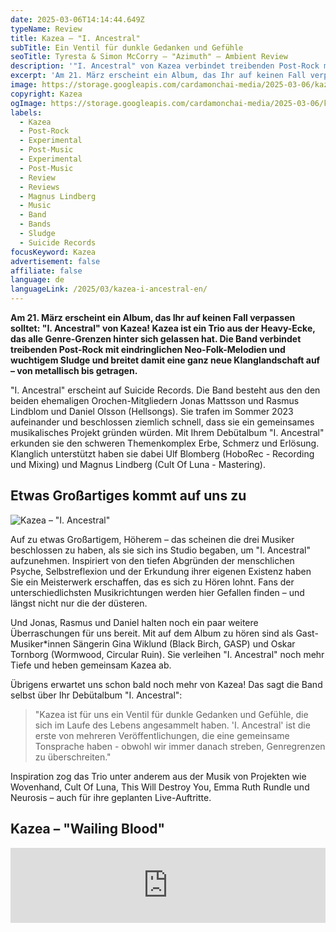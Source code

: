 ```yaml
---
date: 2025-03-06T14:14:44.649Z
typeName: Review
title: Kazea – "I. Ancestral"
subTitle: Ein Ventil für dunkle Gedanken und Gefühle
seoTitle: Tyresta & Simon McCorry – "Azimuth" – Ambient Review
description: '"I. Ancestral" von Kazea verbindet treibenden Post-Rock mit eindringlichen Neo-Folk-Melodien und wuchtigem Sludge. Hört jetzt hier in die Musik der neuen Post-Rock-Band rein!"'
excerpt: 'Am 21. März erscheint ein Album, das Ihr auf keinen Fall verpassen solltet: "I. Ancestral" von Kazea! Kazea ist ein Trio aus der Heavy-Ecke, das alle Genre-Grenzen hinter sich gelassen hat. Die Band verbindet treibenden Post-Rock mit eindringlichen Neo-Folk-Melodien und wuchtigem Sludge und breitet damit eine ganz neue Klanglandschaft auf – von metallisch bis getragen.'
image: https://storage.googleapis.com/cardamonchai-media/2025-03-06/kazea-soundsvegan-com-jpg-imagine-181828_64646e_1024_768/640.webp
copyright: Kazea
ogImage: https://storage.googleapis.com/cardamonchai-media/2025-03-06/kazea-soundsvegan-com-og-jpg-imagine-181828_747179_1200_628/640.webp
labels:
  - Kazea
  - Post-Rock
  - Experimental
  - Post-Music
  - Experimental
  - Post-Music
  - Review
  - Reviews
  - Magnus Lindberg
  - Music
  - Band
  - Bands
  - Sludge
  - Suicide Records
focusKeyword: Kazea
advertisement: false
affiliate: false
language: de
languageLink: /2025/03/kazea-i-ancestral-en/
---
```


**Am 21. März erscheint ein Album, das Ihr auf keinen Fall verpassen solltet: "I. Ancestral" von Kazea! Kazea ist ein Trio aus der Heavy-Ecke, das alle Genre-Grenzen hinter sich gelassen hat. Die Band verbindet treibenden Post-Rock mit eindringlichen Neo-Folk-Melodien und wuchtigem Sludge und breitet damit eine ganz neue Klanglandschaft auf – von metallisch bis getragen.**

"I. Ancestral" erscheint auf Suicide Records. Die Band besteht aus den den beiden ehemaligen Orochen-Mitgliedern Jonas Mattsson und Rasmus Lindblom und Daniel Olsson (Hellsongs). Sie trafen im Sommer 2023 aufeinander und beschlossen ziemlich schnell, dass sie ein gemeinsames musikalisches Projekt gründen würden. Mit Ihrem Debütalbum "I. Ancestral" erkunden sie den schweren Themenkomplex Erbe, Schmerz und Erlösung. Klanglich unterstützt haben sie dabei Ulf Blomberg (HoboRec - Recording und Mixing) und Magnus Lindberg (Cult Of Luna - Mastering).

## Etwas Großartiges kommt auf uns zu

![Kazea – "I. Ancestral"](https://storage.googleapis.com/cardamonchai-media/2025-03-06/kazea-artwork-soundsvegan-com-jpg-imagine-181818_75777a_425_425/640.webp 'Kazea – "I. Ancestral"')

Auf zu etwas Großartigem, Höherem – das scheinen die drei Musiker beschlossen zu haben, als sie sich ins Studio begaben, um "I. Ancestral" aufzunehmen. Inspiriert von den tiefen Abgründen der menschlichen Psyche, Selbstreflexion und der Erkundung ihrer eigenen Existenz haben Sie ein Meisterwerk erschaffen, das es sich zu Hören lohnt. Fans der unterschiedlichsten Musikrichtungen werden hier Gefallen finden – und längst nicht nur die der düsteren.

Und Jonas, Rasmus und Daniel halten noch ein paar weitere Überraschungen für uns bereit. Mit auf dem Album zu hören sind als Gast-Musiker\*innen Sängerin Gina Wiklund (Black Birch, GASP) und Oskar Tornborg (Wormwood, Circular Ruin). Sie verleihen "I. Ancestral" noch mehr Tiefe und heben gemeinsam Kazea ab.

Übrigens erwartet uns schon bald noch mehr von Kazea! Das sagt die Band selbst über Ihr Debütalbum "I. Ancestral":

> "Kazea ist für uns ein Ventil für dunkle Gedanken und Gefühle, die sich im Laufe des Lebens angesammelt haben. 'I. Ancestral' ist die erste von mehreren Veröffentlichungen, die eine gemeinsame Tonsprache haben - obwohl wir immer danach streben, Genregrenzen zu überschreiten."

Inspiration zog das Trio unter anderem aus der Musik von Projekten wie Wovenhand, Cult Of Luna, This Will Destroy You, Emma Ruth Rundle und Neurosis – auch für ihre geplanten Live-Auftritte.

## Kazea – "Wailing Blood"

<iframe
  style="border: 0; width: 100%; height: 120px;"
  src="https://bandcamp.com/EmbeddedPlayer/album=155584913/size=large/bgcol=ffffff/linkcol=5c9b72/tracklist=false/artwork=small/track=2492948043/transparent=true/"
  seamless
>
  <a href="https://suiciderecordsswe.bandcamp.com/album/i-ancestral">
    I. Ancestral by KAZEA
  </a>
</iframe>
